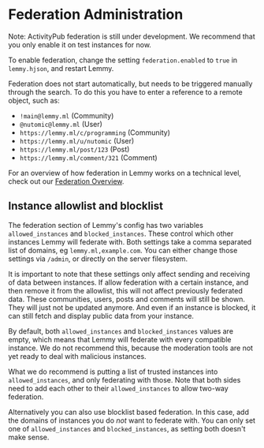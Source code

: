 # Federation Administration

Note: ActivityPub federation is still under development. We recommend that you only enable it on test instances for now.

To enable federation, change the setting `federation.enabled` to `true` in `lemmy.hjson`, and restart Lemmy.

Federation does not start automatically, but needs to be triggered manually through the search. To do this you have to enter a reference to a remote object, such as:

- `!main@lemmy.ml` (Community)
- `@nutomic@lemmy.ml` (User)
- `https://lemmy.ml/c/programming` (Community)
- `https://lemmy.ml/u/nutomic` (User)
- `https://lemmy.ml/post/123` (Post)
- `https://lemmy.ml/comment/321` (Comment)

For an overview of how federation in Lemmy works on a technical level, check out our [Federation Overview](contributing_federation_overview.md).

## Instance allowlist and blocklist

The federation section of Lemmy's config has two variables `allowed_instances` and `blocked_instances`. These control which other instances Lemmy will federate with. Both settings take a comma separated list of domains, eg `lemmy.ml,example.com`. You can either change those settings via `/admin`, or directly on the server filesystem. 

It is important to note that these settings only affect sending and receiving of data between instances. If allow federation with a certain instance, and then remove it from the allowlist, this will not affect previously federated data. These communities, users, posts and comments will still be shown. They will just not be updated anymore. And even if an instance is blocked, it can still fetch and display public data from your instance.

By default, both `allowed_instances` and `blocked_instances` values are empty, which means that Lemmy will federate with every compatible instance. We do not recommend this, because the moderation tools are not yet ready to deal with malicious instances.

What we do recommend is putting a list of trusted instances into `allowed_instances`, and only federating with those. Note that both sides need to add each other to their `allowed_instances` to allow two-way federation.

Alternatively you can also use blocklist based federation. In this case, add the domains of instances you do *not* want to federate with. You can only set one of `allowed_instances` and `blocked_instances`, as setting both doesn't make sense.
